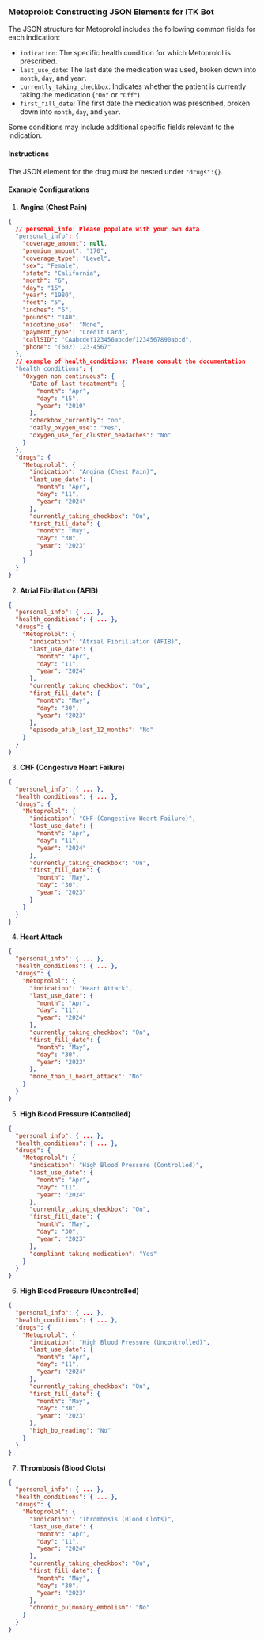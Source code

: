 ### Metoprolol: Constructing JSON Elements for ITK Bot

The JSON structure for Metoprolol includes the following common fields for each indication:

- `indication`: The specific health condition for which Metoprolol is prescribed.
- `last_use_date`: The last date the medication was used, broken down into `month`, `day`, and `year`.
- `currently_taking_checkbox`: Indicates whether the patient is currently taking the medication (`"On"` or `"Off"`).
- `first_fill_date`: The first date the medication was prescribed, broken down into `month`, `day`, and `year`.

Some conditions may include additional specific fields relevant to the indication.

#### Instructions

The JSON element for the drug must be nested under `"drugs":{}`.

#### Example Configurations

1. **Angina (Chest Pain)**

```json
{
  // personal_info: Please populate with your own data
  "personal_info": {
    "coverage_amount": null,
    "premium_amount": "170",
    "coverage_type": "Level",
    "sex": "Female",
    "state": "California",
    "month": "6",
    "day": "15",
    "year": "1980",
    "feet": "5",
    "inches": "6",
    "pounds": "140",
    "nicotine_use": "None",
    "payment_type": "Credit Card",
    "callSID": "CAabcdef123456abcdef1234567890abcd",
    "phone": "(602) 123-4567"
  },
  // example of health_conditions: Please consult the documentation
  "health_conditions": {
    "Oxygen non continuous": {
      "Date of last treatment": {
        "month": "Apr",
        "day": "15",
        "year": "2010"
      },
      "checkbox_currently": "on",
      "daily_oxygen_use": "Yes",
      "oxygen_use_for_cluster_headaches": "No"
    }
  },
  "drugs": {
    "Metoprolol": {
      "indication": "Angina (Chest Pain)",
      "last_use_date": {
        "month": "Apr",
        "day": "11",
        "year": "2024"
      },
      "currently_taking_checkbox": "On",
      "first_fill_date": {
        "month": "May",
        "day": "30",
        "year": "2023"
      }
    }
  }
}
```

2. **Atrial Fibrillation (AFIB)**

```json
{
  "personal_info": { ... },
  "health_conditions": { ... },
  "drugs": {
    "Metoprolol": {
      "indication": "Atrial Fibrillation (AFIB)",
      "last_use_date": {
        "month": "Apr",
        "day": "11",
        "year": "2024"
      },
      "currently_taking_checkbox": "On",
      "first_fill_date": {
        "month": "May",
        "day": "30",
        "year": "2023"
      },
      "episode_afib_last_12_months": "No"
    }
  }
}
```

3. **CHF (Congestive Heart Failure)**

```json
{
  "personal_info": { ... },
  "health_conditions": { ... },
  "drugs": {
    "Metoprolol": {
      "indication": "CHF (Congestive Heart Failure)",
      "last_use_date": {
        "month": "Apr",
        "day": "11",
        "year": "2024"
      },
      "currently_taking_checkbox": "On",
      "first_fill_date": {
        "month": "May",
        "day": "30",
        "year": "2023"
      }
    }
  }
}
```

4. **Heart Attack**

```json
{
  "personal_info": { ... },
  "health_conditions": { ... },
  "drugs": {
    "Metoprolol": {
      "indication": "Heart Attack",
      "last_use_date": {
        "month": "Apr",
        "day": "11",
        "year": "2024"
      },
      "currently_taking_checkbox": "On",
      "first_fill_date": {
        "month": "May",
        "day": "30",
        "year": "2023"
      },
      "more_than_1_heart_attack": "No"
    }
  }
}
```

5. **High Blood Pressure (Controlled)**

```json
{
  "personal_info": { ... },
  "health_conditions": { ... },
  "drugs": {
    "Metoprolol": {
      "indication": "High Blood Pressure (Controlled)",
      "last_use_date": {
        "month": "Apr",
        "day": "11",
        "year": "2024"
      },
      "currently_taking_checkbox": "On",
      "first_fill_date": {
        "month": "May",
        "day": "30",
        "year": "2023"
      },
      "compliant_taking_medication": "Yes"
    }
  }
}
```

6. **High Blood Pressure (Uncontrolled)**

```json
{
  "personal_info": { ... },
  "health_conditions": { ... },
  "drugs": {
    "Metoprolol": {
      "indication": "High Blood Pressure (Uncontrolled)",
      "last_use_date": {
        "month": "Apr",
        "day": "11",
        "year": "2024"
      },
      "currently_taking_checkbox": "On",
      "first_fill_date": {
        "month": "May",
        "day": "30",
        "year": "2023"
      },
      "high_bp_reading": "No"
    }
  }
}
```

7. **Thrombosis (Blood Clots)**

```json
{
  "personal_info": { ... },
  "health_conditions": { ... },
  "drugs": {
    "Metoprolol": {
      "indication": "Thrombosis (Blood Clots)",
      "last_use_date": {
        "month": "Apr",
        "day": "11",
        "year": "2024"
      },
      "currently_taking_checkbox": "On",
      "first_fill_date": {
        "month": "May",
        "day": "30",
        "year": "2023"
      },
      "chronic_pulmonary_embolism": "No"
    }
  }
}
```

